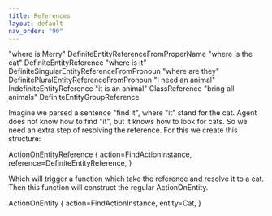 ```yaml
---
title: References
layout: default
nav_order: "90"
---
```


"where is Merry" DefiniteEntityReferenceFromProperName
"where is the cat" DefiniteEntityReference
"where is it" DefiniteSingularEntityReferenceFromPronoun
"where are they" DefinitePluralEntityReferenceFromPronoun
"I need an animal" IndefiniteEntityReference
"it is an animal" ClassReference
"bring all animals" DefiniteEntityGroupReference

Imagine we parsed a sentence "find it", where "it" stand for the cat.
Agent does not know how to find "it", but it knows how to look for cats.
So we need an extra step of resolving the reference.
For this we create this structure:

ActionOnEntityReference {
    action=FindActionInstance,
    reference=DefiniteEntityReference,
}

Which will trigger a function which take the reference and resolve it to a cat.
Then this function will construct the regular ActionOnEntity.

ActionOnEntity {
    action=FindActionInstance,
    entity=Cat,
}
